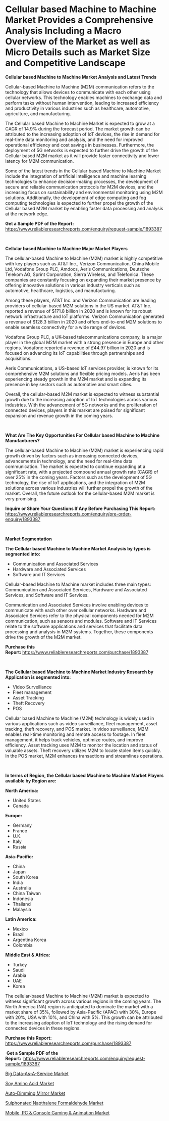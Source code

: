 <p><h1>Cellular based Machine to Machine Market Provides a Comprehensive Analysis Including a Macro Overview of the Market as well as Micro Details such as Market Size and Competitive Landscape</h1></p><p><strong>Cellular based Machine to Machine Market Analysis and Latest Trends</strong></p>
<p><p>Cellular-based Machine to Machine (M2M) communication refers to the technology that allows devices to communicate with each other using cellular networks. This technology enables machines to exchange data and perform tasks without human intervention, leading to increased efficiency and productivity in various industries such as healthcare, automotive, agriculture, and manufacturing.</p><p>The Cellular based Machine to Machine Market is expected to grow at a CAGR of 14.9% during the forecast period. The market growth can be attributed to the increasing adoption of IoT devices, the rise in demand for real-time data monitoring and analysis, and the need for improved operational efficiency and cost savings in businesses. Furthermore, the deployment of 5G networks is expected to further drive the growth of the Cellular based M2M market as it will provide faster connectivity and lower latency for M2M communication.</p><p>Some of the latest trends in the Cellular based Machine to Machine Market include the integration of artificial intelligence and machine learning technologies to enhance decision-making processes, the development of secure and reliable communication protocols for M2M devices, and the increasing focus on sustainability and environmental monitoring using M2M solutions. Additionally, the development of edge computing and fog computing technologies is expected to further propel the growth of the Cellular based M2M market by enabling faster data processing and analysis at the network edge.</p></p>
<p><strong>Get a Sample PDF of the Report:&nbsp;</strong> <a href="https://www.reliableresearchreports.com/enquiry/request-sample/1893387">https://www.reliableresearchreports.com/enquiry/request-sample/1893387</a></p>
<p>&nbsp;</p>
<p><strong>Cellular based Machine to Machine Major Market Players</strong></p>
<p><p>The cellular-based Machine to Machine (M2M) market is highly competitive with key players such as AT&T Inc., Verizon Communication, China Mobile Ltd, Vodafone Group PLC, Amdocs, Aeris Communications, Deutsche Telekom AG, Sprint Corporation, Sierra Wireless, and Telefonica. These companies are constantly focusing on expanding their market presence by offering innovative solutions in various industry verticals such as automotive, healthcare, logistics, and manufacturing.</p><p>Among these players, AT&T Inc. and Verizon Communication are leading providers of cellular-based M2M solutions in the US market. AT&T Inc. reported a revenue of $171.8 billion in 2020 and is known for its robust network infrastructure and IoT platforms. Verizon Communication generated a revenue of $128.3 billion in 2020 and offers end-to-end M2M solutions to enable seamless connectivity for a wide range of devices.</p><p>Vodafone Group PLC, a UK-based telecommunications company, is a major player in the global M2M market with a strong presence in Europe and other regions. Vodafone reported a revenue of £44.97 billion in 2020 and is focused on advancing its IoT capabilities through partnerships and acquisitions.</p><p>Aeris Communications, a US-based IoT services provider, is known for its comprehensive M2M solutions and flexible pricing models. Aeris has been experiencing steady growth in the M2M market and is expanding its presence in key sectors such as automotive and smart cities.</p><p>Overall, the cellular-based M2M market is expected to witness substantial growth due to the increasing adoption of IoT technologies across various industries. With the advancement of 5G networks and the proliferation of connected devices, players in this market are poised for significant expansion and revenue growth in the coming years.</p></p>
<p>&nbsp;</p>
<p><strong>What Are The Key Opportunities For Cellular based Machine to Machine Manufacturers?</strong></p>
<p><p>The cellular-based Machine to Machine (M2M) market is experiencing rapid growth driven by factors such as increasing connected devices, advancements in technology, and the need for real-time data communication. The market is expected to continue expanding at a significant rate, with a projected compound annual growth rate (CAGR) of over 25% in the coming years. Factors such as the development of 5G technology, the rise of IoT applications, and the integration of M2M solutions across various industries will further propel the growth of the market. Overall, the future outlook for the cellular-based M2M market is very promising.</p></p>
<p><strong>Inquire or Share Your Questions If Any Before Purchasing This Report:</strong> <a href="https://www.reliableresearchreports.com/enquiry/pre-order-enquiry/1893387">https://www.reliableresearchreports.com/enquiry/pre-order-enquiry/1893387</a></p>
<p>&nbsp;</p>
<p><strong>Market Segmentation</strong></p>
<p><strong>The Cellular based Machine to Machine Market Analysis by types is segmented into:</strong></p>
<p><ul><li>Communication and Associated Services</li><li>Hardware and Associated Services</li><li>Software and IT Services</li></ul></p>
<p><p>Cellular-based Machine to Machine market includes three main types: Communication and Associated Services, Hardware and Associated Services, and Software and IT Services. </p><p>Communication and Associated Services involve enabling devices to communicate with each other over cellular networks. Hardware and Associated Services refer to the physical components needed for M2M communication, such as sensors and modules. Software and IT Services relate to the software applications and services that facilitate data processing and analysis in M2M systems. Together, these components drive the growth of the M2M market.</p></p>
<p><strong>Purchase this Report:&nbsp;</strong><a href="https://www.reliableresearchreports.com/purchase/1893387">https://www.reliableresearchreports.com/purchase/1893387</a></p>
<p>&nbsp;</p>
<p><strong>The Cellular based Machine to Machine Market Industry Research by Application is segmented into:</strong></p>
<p><ul><li>Video Surveillance</li><li>Fleet management</li><li>Asset Tracking</li><li>Theft Recovery</li><li>POS</li></ul></p>
<p><p>Cellular based Machine to Machine (M2M) technology is widely used in various applications such as video surveillance, fleet management, asset tracking, theft recovery, and POS market. In video surveillance, M2M enables real-time monitoring and remote access to footage. In fleet management, it helps track vehicles, optimize routes, and improve efficiency. Asset tracking uses M2M to monitor the location and status of valuable assets. Theft recovery utilizes M2M to locate stolen items quickly. In the POS market, M2M enhances transactions and streamlines operations.</p></p>
<p>&nbsp;</p>
<p><strong>In terms of Region, the Cellular based Machine to Machine Market Players available by Region are:</strong></p>
<p>
    <p> <strong> North America: </strong>
        <ul>
            <li>United States</li>
            <li>Canada</li>
        </ul>
        </p> 
    <p> <strong> Europe: </strong>
        <ul>
            <li>Germany</li>
            <li>France</li>
            <li>U.K.</li>
            <li>Italy</li>
            <li>Russia</li>
        </ul>
        </p> 
    <p> <strong> Asia-Pacific: </strong>
        <ul>
            <li>China</li>
            <li>Japan</li>
            <li>South Korea</li>
            <li>India</li>
            <li>Australia</li>
            <li>China Taiwan</li>
            <li>Indonesia</li>
            <li>Thailand</li>
            <li>Malaysia</li>
        </ul>
        </p> 
    <p> <strong> Latin America: </strong>
        <ul>
            <li>Mexico</li>
            <li>Brazil</li>
            <li>Argentina Korea</li>
            <li>Colombia</li>
        </ul>
        </p> 
    <p> <strong> Middle East & Africa: </strong>
        <ul>
            <li>Turkey</li>
            <li>Saudi</li>
            <li>Arabia</li>
            <li>UAE</li>
            <li>Korea</li>
        </ul>
    </p>
    </p>
<p><p>The cellular-based Machine to Machine (M2M) market is expected to witness significant growth across various regions in the coming years. The North America (NA) region is anticipated to dominate the market with a market share of 35%, followed by Asia-Pacific (APAC) with 30%, Europe with 20%, USA with 10%, and China with 5%. This growth can be attributed to the increasing adoption of IoT technology and the rising demand for connected devices in these regions.</p></p>
<p><strong>Purchase this Report: </strong><a href="https://www.reliableresearchreports.com/purchase/1893387">https://www.reliableresearchreports.com/purchase/1893387</a></p>
<p>&nbsp;<strong>Get a Sample PDF of the Report:&nbsp;&nbsp;</strong><a href="https://www.reliableresearchreports.com/enquiry/request-sample/1893387">https://www.reliableresearchreports.com/enquiry/request-sample/1893387</a></p>
<p><strong></strong></p>
<p><p><a href="https://github.com/pgtimber/Market-Research-Report-List-1/blob/main/big-data-as-a-service-market.md">Big Data-As-A-Service Market</a></p><p><a href="https://view.publitas.com/reportprime-1/soy-amino-acid-market-analysis-examines-its-scope-on-growth-opportunities-and-forecasted-trends-spanning-from-2024-to-2031/">Soy Amino Acid Market</a></p><p><a href="https://butternut-bug-553.notion.site/Auto-Dimming-Mirror-Market-Research-Report-Provides-thorough-Industry-Overview-which-offers-an-In-D-86105eaf8fa7459c96ae73520469191f">Auto-Dimming Mirror Market</a></p><p><a href="https://picayune-night-cbd.notion.site/Sulphonated-Napthalene-Formaldehyde-Market-Research-Report-Forecasted-for-Period-from-2024-2031-b-94e23bb50b19408784e8c6a492ab1c2c">Sulphonated Napthalene Formaldehyde Market</a></p><p><a href="https://github.com/arionmp/Market-Research-Report-List-2/blob/main/mobile-pc-console-gaming-animation-market.md">Mobile, PC & Console Gaming & Animation Market</a></p></p>